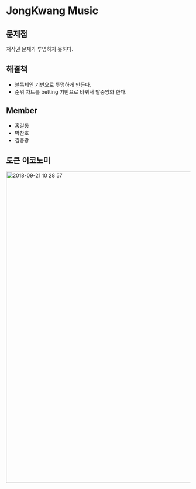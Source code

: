 # JongKwang Music

## 문제점
저작권 문제가 투명하지 못하다.

## 해결책
- 블록체인 기반으로 투명하게 만든다.
- 순위 차트를 betting 기반으로 바꿔서 탈중앙화 한다.

## Member
- 홍길동
- 박찬호
- 김종광

## 토큰 이코노미

<img width="849" alt="2018-09-21 10 28 57" src="https://user-images.githubusercontent.com/897510/46519479-67bde700-c8b3-11e8-8d1a-19d5df00523d.png">
